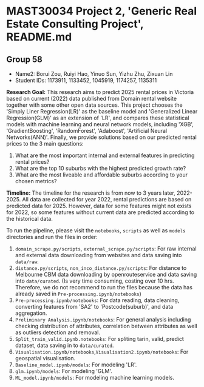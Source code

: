 # MAST30034 Project 2, 'Generic Real Estate Consulting Project', README.md
## Group 58
- Name2: Borui Zou, Ruiyi Hao, Yinuo Sun, Yizhu Zhu, Zixuan Lin 
- Student IDs: 1173911, 1133452, 1045919, 1174257, 1135311

**Research Goal:** This research aims to predict 2025 rental prices in Victoria based on current (2022) data published from Domain rental website together with some other open data sources. This project chooses the 'Simply Liner Regression(LR)' as the baseline model and 'Generalized Linear Regression(GLM)' as an extension of 'LR', and compares these statistical models with machine learning and neural network models, including 'XGB', 'GradientBoosting', 'RandomForest', 'Adaboost', 'Artificial Neural Networks(ANN)'. Finally, we provide solutions based on our predicted rental prices to the 3 main questions:

1. What are the most important internal and external features in predicting rental prices? 
2. What are the top 10 suburbs with the highest predicted growth rate?
3. What are the most liveable and affordable suburbs according to your chosen metrics?


**Timeline:** The timeline for the research is from now to 3 years later, 2022-2025. All data are collected for year 2022, rental predictions are based on predicted data for 2025. However, data for some features might not exists for 2022, so some features without current data are predicted according to the historical data.

To run the pipeline, please visit the `notebooks`, `scripts` as well as `models` directories and run the files in order:
1. `domain_scrape.py/scripts`, `external_scrape.py/scripts`: For raw internal and external data downloading from websites and data saving into `data/raw`.
2. `distance.py/scripts`, `non_inco_distance.py/scripts`: For distance to Melbourne CBM data downloading by openrouteservice and data saving into `data/curated`. (Is very time consuming, costing over 10 hrs. Therefore, we do not recommend to run the files because the data has already saved in `Pre-processing.ipynb/notebooks`)
3. `Pre-processing.ipynb/notebooks`: For data reading, data cleaning, converting features from 'SA2' to 'Postcode(suburb)', and data aggregation.
4. `Preliminary Analysis.ipynb/notebooks`: For general analysis including checking distribution of attributes, correlation between attributes as well as outliers detection and removal.
5. `Split_train_valid.ipynb.notebooks`: For spliting tarin, valid, predict dataset, data saving in to `data/curated`.
6. `Visualisation.ipynb/notebooks`,`Visualisation2.ipynb/notebooks`: For geospatial visualisation.
7. `Baseline_model.ipynb/models`: For modeling 'LR'.
8. `glm.ipynb/models`: For modeling 'GLM'.
9. `ML_model.ipynb/models`: For modeling machine learning models.

